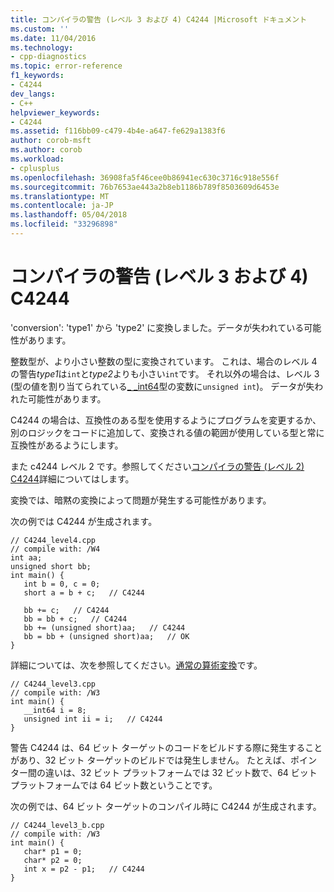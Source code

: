 ```yaml
---
title: コンパイラの警告 (レベル 3 および 4) C4244 |Microsoft ドキュメント
ms.custom: ''
ms.date: 11/04/2016
ms.technology:
- cpp-diagnostics
ms.topic: error-reference
f1_keywords:
- C4244
dev_langs:
- C++
helpviewer_keywords:
- C4244
ms.assetid: f116bb09-c479-4b4e-a647-fe629a1383f6
author: corob-msft
ms.author: corob
ms.workload:
- cplusplus
ms.openlocfilehash: 36908fa5f46cee0b86941ec630c3716c918e556f
ms.sourcegitcommit: 76b7653ae443a2b8eb1186b789f8503609d6453e
ms.translationtype: MT
ms.contentlocale: ja-JP
ms.lasthandoff: 05/04/2018
ms.locfileid: "33296898"
---
```

# <a name="compiler-warning-levels-3-and-4-c4244"></a>コンパイラの警告 (レベル 3 および 4) C4244
'conversion': 'type1' から 'type2' に変換しました。データが失われている可能性があります。  
  
 整数型が、より小さい整数の型に変換されています。 これは、場合のレベル 4 の警告*type1*は`int`と*type2*よりも小さい`int`です。 それ以外の場合は、レベル 3 (型の値を割り当てられている[_ _int64](../../cpp/int8-int16-int32-int64.md)型の変数に`unsigned int`)。 データが失われた可能性があります。  
  
 C4244 の場合は、互換性のある型を使用するようにプログラムを変更するか、別のロジックをコードに追加して、変換される値の範囲が使用している型と常に互換性があるようにします。  
  
 また c4244 レベル 2 です。参照してください[コンパイラの警告 (レベル 2) C4244](../../error-messages/compiler-warnings/compiler-warning-level-2-c4244.md)詳細についてはします。  
  
 変換では、暗黙の変換によって問題が発生する可能性があります。  
  
 次の例では C4244 が生成されます。  
  
```  
// C4244_level4.cpp  
// compile with: /W4  
int aa;  
unsigned short bb;  
int main() {  
   int b = 0, c = 0;  
   short a = b + c;   // C4244  
  
   bb += c;   // C4244  
   bb = bb + c;   // C4244  
   bb += (unsigned short)aa;   // C4244  
   bb = bb + (unsigned short)aa;   // OK  
}  
```  
  
 詳細については、次を参照してください。[通常の算術変換](../../c-language/usual-arithmetic-conversions.md)です。  
  
```  
// C4244_level3.cpp  
// compile with: /W3  
int main() {  
   __int64 i = 8;  
   unsigned int ii = i;   // C4244  
}  
```  
  
 警告 C4244 は、64 ビット ターゲットのコードをビルドする際に発生することがあり、32 ビット ターゲットのビルドでは発生しません。 たとえば、ポインター間の違いは、32 ビット プラットフォームでは 32 ビット数で、64 ビット プラットフォームでは 64 ビット数ということです。  
  
 次の例では、64 ビット ターゲットのコンパイル時に C4244 が生成されます。  
  
```  
// C4244_level3_b.cpp  
// compile with: /W3   
int main() {  
   char* p1 = 0;  
   char* p2 = 0;  
   int x = p2 - p1;   // C4244  
}  
```